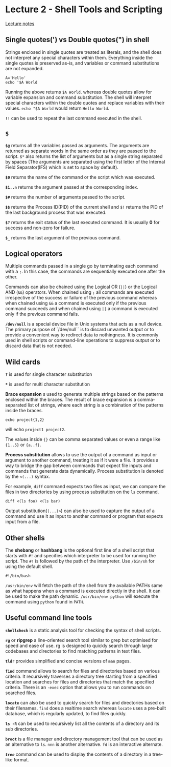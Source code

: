 # Lecture 2 - Shell Tools and Scripting
[Lecture notes](https://missing.csail.mit.edu/2020/shell-tools/)

## Single quotes(') vs Double quotes(") in shell

Strings enclosed in single quotes are treated as literals, and the shell does not interpret any special characters within them. Everything inside the single quotes is preserved as-is, and variables or command substitutions are not expanded.
```
A='Hello'
echo '$A World
```
Running the above returns `$A World`. whereas double quotes allow for variable expansion and command substitution. The shell will interpret special characters within the double quotes and replace variables with their values. `echo "$A World` would return `Hello World`.

**`!!`** can be used to repeat the last command executed in the shell.

## `$`

**`$@`** returns all the variables passed as arguments. The arguments are returned as separate words in the same order as they are passed to the script. `$*` also returns the list of arguments but as a single string separated by spaces (The arguments are separated using the first letter of the Internal Field Separator(IFS) which is set to space by default).

**`$0`** returns the name of the command or the script which was executed.

**`$1..n`** returns the argument passed at the corresponding index.

**`$#`** returns the number of arguments passed to the script.

**`$$`** returns the Process ID(PID) of the current shell and `$!` returns the PID of the last background process that was executed.

**`$?`** returns the exit status of the last executed command. It is usually **0** for success and non-zero for failure.

**`$_`** returns the last argument of the previous command.

## Logical operators

Multiple commands passed in a single go by terminating each command with a `;`. In this case, the commands are sequentially executed one after the other.

Commands can also be chained using the Logical OR (`||`) or the Logical AND (`&&`) operators. When chained using `;` all commands are executed irrespective of the success or failure of the previous command whereas when chained using `&&` a command is executed only if the previous command succeeds and when chained using `||` a command is executed only if the previous command fails.

**`/dev/null`** is a special device file in Unix systems that acts as a null device. The primary purpose of `/dev/null`` is to discard unwanted output or to provide a convenient way to redirect data to nothingness. It is commonly used in shell scripts or command-line operations to suppress output or to discard data that is not needed.

## Wild cards

**`?`** is used for single character substitution

**`*`** is used for multi character substitution

**Brace expansion** s used to generate multiple strings based on the patterns enclosed within the braces. The result of brace expansion is a comma-separated list of strings, where each string is a combination of the patterns inside the braces.

```
echo project{1,2}
```
will echo `project1 project2`.

The values inside `{}` can be comma separated values or even a range like `{1..5}` or `{a..f}`.

**Process substitution** allows to use the output of a command as input or argument to another command, treating it as if it were a file. It provides a way to bridge the gap between commands that expect file inputs and commands that generate data dynamically. Process substitution is denoted by the `<(...)` syntax.

For example, `diff` command expects two files as input, we can compare the files in two directories by using process substitution on the `ls` command.

```
diff <(ls foo) <(ls bar)
```

Output substitution(`(...)>`) can also be used to capture the output of a command and use it as input to another command or program that expects input from a file.

## Other shells

The **shebang** or **hashbang** is the optional first line of a shell script that starts with `#!` and specifies which interpreter to be used for running the script. The `#!` is followed by the path of the interpreter. Use `/bin/sh` for using the default shell.
```
#!/bin/bash
```

`/usr/bin/env` will fetch the path of the shell from the available PATHs same as what happens when a command is executed directly in the shell. It can be used to make the path dynamic. `/usr/bin/env python` will execute the command using `python` found in `PATH`.

## Useful command line tools

**`shellcheck`** is a static analysis tool for checking the syntax of shell scripts.

**`rg`** or **ripgrep** a line-oriented search tool similar to grep but optimised for speed and ease of use. rg is designed to quickly search through large codebases and directories to find matching patterns in text files.

**`tldr`** provides simplified and concise versions of `man` pages.

**`find`** command allows to search for files and directories based on various criteria. It recursively traverses a directory tree starting from a specified location and searches for files and directories that match the specified criteria. There is an `-exec` option that allows you to run commands on searched files.

**`locate`** can also be used to quickly search for files and directories based on their filenames. `find` does a realtime search whereas `locate` uses a pre-built database, which is regularly updated, to find files quickly. 

**`ls -R`** can be used to recursively list all the contents of a directory and its sub directories.

**`broot`** is a file manager and directory management tool that can be used as an alternative to `ls`. `nnn` is another alternative. `fd` is an interactive alternate.

***`tree`*** command can be used to display the contents of a directory in a tree-like format. 
